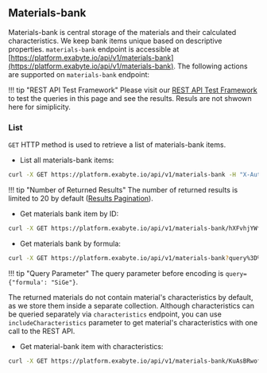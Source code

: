 ## Materials-bank

Materials-bank is central storage of the materials and their calculated characteristics. We keep bank items unique based on descriptive properties. `materials-bank` endpoint is accessible at [https://platform.exabyte.io/api/v1/materials-bank](https://platform.exabyte.io/api/v1/materials-bank). The following actions are supported on `materials-bank` endpoint:

!!! tip "REST API Test Framework"
    Please visit our [REST API Test Framework](https://docs.exabyte.io/api/#!/Materials_Bank/get_materials_bank) to test the queries in this page and see the results. Resuls are not shwown here for simiplicity.

### List

`GET` HTTP method is used to retrieve a list of materials-bank items.

* List all materials-bank items:

```bash
curl -X GET https://platform.exabyte.io/api/v1/materials-bank -H "X-Auth-Token: f2KpRW7KeN9aPmjSZ" -H "X-User-Id: fbdpsNf4oHiX79vMJ"
```

!!! tip "Number of Returned Results"
    The number of returned results is limited to 20 by default ([Results Pagination](../query-structure/#results-pagination)).

* Get materials bank item by ID:

```bash
curl -X GET https://platform.exabyte.io/api/v1/materials-bank/hXFvhjYWfR2fmDFJ9 -H "X-Auth-Token: f2KpRW7KeN9aPmjSZ" -H "X-User-Id: fbdpsNf4oHiX79vMJ"
```

* Get materials bank by formula:

```bash
curl -X GET https://platform.exabyte.io/api/v1/materials-bank?query%3D%7B%27formula%27%3A+%27SiGe%27%7D -H "X-Auth-Token: f2KpRW7KeN9aPmjSZ" -H "X-User-Id: fbdpsNf4oHiX79vMJ"
```

!!! tip "Query Parameter"
    The query parameter before encoding is `query={"formula': "SiGe"}`.

The returned materials do not contain material's characteristics by default, as we store them inside a separate collection. Although characteristics can be queried separately via `characteristics` endpoint, you can use `includeCharacteristics` parameter to get material's characteristics with one call to the REST API.

* Get material-bank item with characteristics:
```bash
curl -X GET https://platform.exabyte.io/api/v1/materials-bank/KuAsBRwofzGfHPWiT?includeCharacteristics=true -H "X-Auth-Token: f2KpRW7KeN9aPmjSZ" -H "X-User-Id: fbdpsNf4oHiX79vMJ"
```
